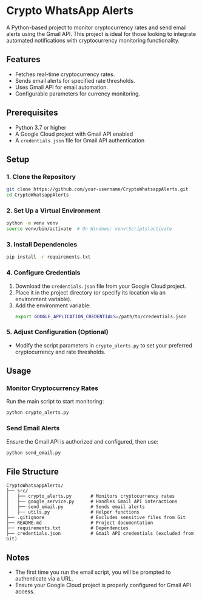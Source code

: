 # Crypto WhatsApp Alerts

A Python-based project to monitor cryptocurrency rates and send email alerts using the Gmail API. This project is ideal for those looking to integrate automated notifications with cryptocurrency monitoring functionality.

## Features
- Fetches real-time cryptocurrency rates.
- Sends email alerts for specified rate thresholds.
- Uses Gmail API for email automation.
- Configurable parameters for currency monitoring.

## Prerequisites
- Python 3.7 or higher
- A Google Cloud project with Gmail API enabled
- A `credentials.json` file for Gmail API authentication

## Setup

### 1. Clone the Repository
```bash
git clone https://github.com/your-username/CryptoWhatsappAlerts.git
cd CryptoWhatsappAlerts
```

### 2. Set Up a Virtual Environment
```bash
python -m venv venv
source venv/bin/activate  # On Windows: venv\Scripts\activate
```

### 3. Install Dependencies
```bash
pip install -r requirements.txt
```

### 4. Configure Credentials
1. Download the `credentials.json` file from your Google Cloud project.
2. Place it in the project directory (or specify its location via an environment variable).
3. Add the environment variable:
   ```bash
   export GOOGLE_APPLICATION_CREDENTIALS=/path/to/credentials.json
   ```

### 5. Adjust Configuration (Optional)
- Modify the script parameters in `crypto_alerts.py` to set your preferred cryptocurrency and rate thresholds.

## Usage

### Monitor Cryptocurrency Rates
Run the main script to start monitoring:
```bash
python crypto_alerts.py
```

### Send Email Alerts
Ensure the Gmail API is authorized and configured, then use:
```bash
python send_email.py
```

## File Structure
```
CryptoWhatsappAlerts/
├── src/
│   ├── crypto_alerts.py       # Monitors cryptocurrency rates
│   ├── google_service.py      # Handles Gmail API interactions
│   ├── send_email.py          # Sends email alerts
│   ├── utils.py               # Helper functions
├── .gitignore                 # Excludes sensitive files from Git
├── README.md                  # Project documentation
├── requirements.txt           # Dependencies
├── credentials.json           # Gmail API credentials (excluded from Git)
```

## Notes
- The first time you run the email script, you will be prompted to authenticate via a URL.
- Ensure your Google Cloud project is properly configured for Gmail API access.

